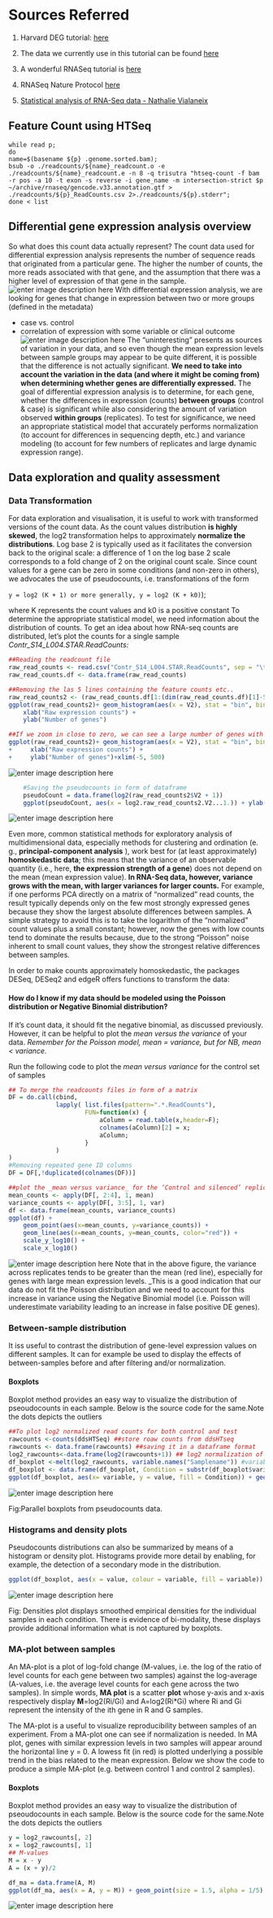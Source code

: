 # Sources Referred
1. Harvard DEG tutorial: [here](https://hbctraining.github.io/DGE_workshop/lessons/01_DGE_setup_and_overview.html) 

2. The data we currently use in this tutorial can be found [here](https://github.com/Rohit-Satyam/RNA-Seq-Data-Analysis/tree/master/test)

3. A wonderful RNASeq tutorial is [here](https://github.com/griffithlab/rnaseq_tutorial/wiki) 
 
4. RNASeq Nature Protocol [here](https://www.nature.com/articles/nprot.2013.099)

5. [Statistical analysis of RNA-Seq data - Nathalie Vialaneix](http://www.nathalievialaneix.eu/doc/pdf/tutorial-rnaseq.pdf)
## Feature Count using HTSeq

    while read p; 
    do 
    name=$(basename ${p} .genome.sorted.bam); 
    bsub -o ./readcounts/${name}_readcount.o -e ./readcounts/${name}_readcount.e -n 8 -q trisutra "htseq-count -f bam -r pos -a 10 -t exon -s reverse -i gene_name -m intersection-strict $p ~/archive/rnaseq/gencode.v33.annotation.gtf > ./readcounts/${p}_ReadCounts.csv 2>./readcounts/${p}.stderr"; 
    done < list




## Differential gene expression analysis overview

So what does this count data actually represent? The count data used for differential expression analysis represents the number of sequence reads that originated from a particular gene. The higher the number of counts, the more reads associated with that gene, and the assumption that there was a higher level of expression of that gene in the sample.
![enter image description here](https://hbctraining.github.io/DGE_workshop/img/deseq_counts_overview.png)
With differential expression analysis, we are looking for genes that change in expression between two or more groups (defined in the metadata)

-   case vs. control
-   correlation of expression with some variable or clinical outcome
![enter image description here](https://hbctraining.github.io/DGE_workshop/img/de_variation.png)
The “uninteresting” presents as sources of variation in your data, and so even though the mean expression levels between sample groups may appear to be quite different, it is possible that the difference is not actually significant. **We need to take into account the variation in the data (and where it might be coming from) when determining whether genes are differentially expressed.**
The goal of differential expression analysis is to determine, for each gene, whether the differences in expression (counts) **between groups** (control & case) is significant while also considering the amount of variation observed **within groups** (replicates). To test for significance, we need an appropriate statistical model that accurately performs normalization (to account for differences in sequencing depth, etc.) and variance modeling (to account for few numbers of replicates and large dynamic expression range).

##  Data exploration and quality assessment

### Data Transformation
For data exploration and visualisation, it is useful to work with transformed versions of the count data. As the count values distribution **is highly skewed**, the log2 transformation helps to approximately **normalize the distributions**. Log base 2 is typically used as it facilitates the conversion back to the original scale: a difference of 1 on the log base 2 scale corresponds to a fold change of 2 on the original count scale. Since count values for a gene can be zero in some conditions (and non-zero in others), we advocates the use of pseudocounts, i.e. transformations of the form

`y = log2 (K + 1) or more generally, y = log2 (K + k0)`);

where K represents the count values and k0 is a positive constant
To determine the appropriate statistical model, we need information about the distribution of counts. To get an idea about how RNA-seq counts are distributed, let’s plot the counts for a single sample *Contr_S14_L004.STAR.ReadCounts:*
```R
##Reading the readcount file
raw_read_counts <- read.csv("Contr_S14_L004.STAR.ReadCounts", sep = "\t", header = FALSE, stringsAsFactors = FALSE)
raw_read_counts.df <- data.frame(raw_read_counts)

##Removing the las 5 lines containing the feature counts etc..
raw_read_counts2 <- (raw_read_counts.df[1:(dim(raw_read_counts.df)[1]-5),])
ggplot(raw_read_counts2)+ geom_histogram(aes(x = V2), stat = "bin", bins = 200) +
    xlab("Raw expression counts") +
    ylab("Number of genes")

##If we zoom in close to zero, we can see a large number of genes with counts of zero:
ggplot(raw_read_counts2)+ geom_histogram(aes(x = V2), stat = "bin", bins = 200) +
+     xlab("Raw expression counts") +
+     ylab("Number of genes")+xlim(-5, 500)


```
![enter image description here](https://i.ibb.co/PtHZf9J/raw-count-plot.png)

```R
    #Saving the pseudocounts in form of dataframe
    pseudoCount = data.frame(log2(raw_read_counts2$V2 + 1))
    ggplot(pseudoCount, aes(x = log2.raw_read_counts2.V2...1.)) + ylab(expression(log[2](count + 1))) + geom_histogram(colour = "white", fill = "#525252", binwidth = 0.6)+xlab("Control1")
```
![enter image description here](https://i.imgur.com/VcNZtnq.png)

Even more, common statistical methods for exploratory analysis of multidimensional data, especially methods for clustering and ordination (e. g., **principal-component analysis** ), work best for (at least approximately) **homoskedastic data**; this means that the variance of an observable quantity (i.e., here, **the expression strength of a gene**) does not depend on the mean (mean expression value). **In RNA-Seq data, however, variance grows with the mean, with larger variances for larger counts.** For example, if one performs PCA directly on a matrix of “normalized” read counts, the result typically depends only on the few most strongly expressed genes because they show the largest absolute differences between samples. A simple strategy to avoid this is to take the logarithm of the “normalized” count values plus a small constant; however, now the genes with low counts tend to dominate the results because, due to the strong “Poisson” noise inherent to small count values, they show the strongest relative differences between samples. 

In order to make counts approximately homoskedastic, the packages DESeq, DESeq2 and edgeR offers functions to transform the data:

#### How do I know if my data should be modeled using the Poisson distribution or Negative Binomial distribution?

If it’s count data, it should fit the negative binomial, as discussed previously. However, it can be helpful to plot the  _mean versus the variance_  of your data.  _Remember for the Poisson model, mean = variance, but for NB, mean < variance._

Run the following code to plot the  _mean versus variance_  for the control set of samples
```R
## To merge the readcounts files in form of a matrix
DF = do.call(cbind,
             lapply( list.files(pattern=".*.ReadCounts"),
                     FUN=function(x) { 
                         aColumn = read.table(x,header=F);
                         colnames(aColumn)[2] = x;
                         aColumn;
                     }
             )
)
#Removing repeated gene ID columns
DF = DF[,!duplicated(colnames(DF))]

##plot the _mean versus variance_ for the ‘Control and silenced’ replicates
mean_counts <- apply(DF[, 2:4], 1, mean)
variance_counts <- apply(DF[, 3:5], 1, var)
df <- data.frame(mean_counts, variance_counts)
ggplot(df) +
    geom_point(aes(x=mean_counts, y=variance_counts)) + 
    geom_line(aes(x=mean_counts, y=mean_counts, color="red")) +
    scale_y_log10() +
    scale_x_log10()
```
![enter image description here](https://i.ibb.co/0CNCS8H/mean-Vs-variance.png)
Note that in the above figure, the variance across replicates tends to be greater than the mean (red line), especially for genes with large mean expression levels. _This is a good indication that our data do not fit the Poisson distribution and we need to account for this increase in variance using the Negative Binomial model (i.e. Poisson will underestimate variability leading to an increase in false positive DE genes).

### Between-sample distribution
It iss useful to contrast the distribution of gene-level expression values on different samples. It can for example be used to display the effects of between-samples before and after filtering and/or normalization.

#### Boxplots
Boxplot method provides an easy way to visualize the distribution of pseoudocounts in each sample. Below is the source code for the same.Note the dots depicts the outliers
```R
##To plot log2 normalized read counts for both control and test
rawcounts <-counts(ddsHTSeq) ##store roaw counts from ddsHTseq
rawcounts <- data.frame(rawcounts) ##saving it in a dataframe format
log2_rawcounts<-data.frame(log2(rawcounts+1)) ## log2 normalization of raw reads
df_boxplot <-melt(log2_rawcounts, variable.names("Samplename")) #variable.names:name of variable used to store values# melting function convert multivariate data into single column, Read here:http://www.datasciencemadesimple.com/melting-casting-r/
df_boxplot <- data.frame(df_boxplot, Condition = substr(df_boxplot$variable, 1, 4)) ## Substring will add a new column and will write string of 1st four characters (cont $ test)
ggplot(df_boxplot, aes(x= variable, y = value, fill = Condition)) + geom_boxplot(alpha = 0.4) + scale_fill_manual(values = c("#619CFF", "#F564E3")) + theme_classic() + xlab("samples") + ylab("log2 converted raw counts")
```
![enter image description here](https://i.imgur.com/Cf3QDTc.png)

Fig:Parallel boxplots from pseudocounts data.

### Histograms and density plots
Pseudocounts distributions can also be summarized by means of a histogram or density plot. Histograms provide
more detail by enabling, for example, the detection of a secondary mode in the distribution.

```R
ggplot(df_boxplot, aes(x = value, colour = variable, fill = variable)) + ylim(c(0, 0.25)) +  geom_density(alpha = 0.2, size = 1.25) + facet_wrap(~ Condition) +  theme(legend.position = "top") + xlab(expression(log[2](count + 1)))
```
![enter image description here](https://i.imgur.com/79fh5Fr.png)

Fig: Densities plot displays smoothed empirical densities for the individual samples in each condition. There is evidence of bi-modality, these displays provide additional information what is not captured by boxplots.

### MA-plot between samples
An MA-plot is a plot of log-fold change (M-values, i.e. the log of the ratio of level counts for each gene between two samples) against the log-average (A-values, i.e. the average level counts for each gene across the two samples). 
In simple words, **MA plot** is a scatter **plot** whose y-axis and x-axis respectively display **M**=log2(Ri/Gi) and A=log2(Ri*Gi) where Ri and Gi represent the intensity of the ith gene in R and G samples.

The MA-plot is a useful to visualize reproducibility between samples of an experiment. From a MA-plot one can see if normalization is needed. In MA plot, genes with similar expression levels in two samples will appear around the horizontal line y = 0. A lowess fit (in red) is plotted underlying a possible trend in the bias related to the mean expression. Below we show the code to produce a simple MA-plot (e.g. between control 1 and control 2 samples).
#### Boxplots
Boxplot method provides an easy way to visualize the distribution of pseoudocounts in each sample. Below is the source code for the same.Note the dots depicts the outliers
```R
y = log2_rawcounts[, 2]
x = log2_rawcounts[, 1]
## M-values
M = x - y
A = (x + y)/2

df_ma = data.frame(A, M)
ggplot(df_ma, aes(x = A, y = M)) + geom_point(size = 1.5, alpha = 1/5) + geom_hline(yintercept= 0, color = "blue3") + stat_smooth(se = FALSE, method = "loess", color = "red3")

```

![enter image description here](https://i.imgur.com/giYj6P9.png)


